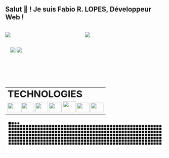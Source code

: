 ## Salut 👋 ! Je suis Fabio R. LOPES, Développeur Web !
<!-- <h3 align="left">Développeur Web | Javascript / Vue.js / Node.js</h3> -->

<br>

<div align="center" display="inline-block">
  <a href="https://github.com/FabioDevCode">
  <img height="160em" align="left" src="https://github-readme-stats.vercel.app/api/top-langs/?username=FabioDevCode&layout=compact&langs_count=5&theme=vue-dark&border_radius=15px"/>
  <img height="160em" src="https://github-readme-stats.vercel.app/api?username=FabioDevCode&theme=vue-dark&border_radius=15px"/> 
</div>

##
  
<table border="0" align="right" display="block">
   <tr>
     <td><b style="font-size:30px">TECHNOLOGIES</b></td>
   </tr>
   <tr>
      <td>
        <img height="30px" width="40px" src="https://cdn.jsdelivr.net/gh/devicons/devicon/icons/html5/html5-original.svg"/>
        <img height="30px" width="40px" src="https://cdn.jsdelivr.net/gh/devicons/devicon/icons/css3/css3-original.svg"/>
        <img height="30px" width="40px" src="https://cdn.jsdelivr.net/gh/devicons/devicon/icons/sass/sass-original.svg"/>
        <img height="30px" width="40px" src="https://cdn.jsdelivr.net/gh/devicons/devicon/icons/javascript/javascript-original.svg"/>
        <img height="35px" width="40px" src="https://cdn.jsdelivr.net/gh/devicons/devicon/icons/vuejs/vuejs-original.svg"/>
        <img height="30px" width="40px" src="https://cdn.jsdelivr.net/gh/devicons/devicon/icons/nodejs/nodejs-original.svg"/>
        <img height="30px" width="40px" src="https://cdn.jsdelivr.net/gh/devicons/devicon/icons/express/express-original.svg"/>
      </td>
   </tr>
</table>

  
<div align="left" display="block">
  <a href="https://www.linkedin.com/in/fabio-ramoslopes/" target="_blank"><img height="35px" src="https://img.shields.io/badge/LinkedIn-0077B5?style=for-the-badge&logo=linkedin&logoColor=white"></a>
  <a href="https://www.instagram.com/fabiodevcode/" target="_blank"><img height="35px" src="https://img.shields.io/badge/Instagram-E4405F?style=for-the-badge&logo=instagram&logoColor=white"></a>
</div>

  
![Snake animation](https://github.com/FabioDevCode/FabioDevCode/blob/output/github-contribution-grid-snake.svg)
